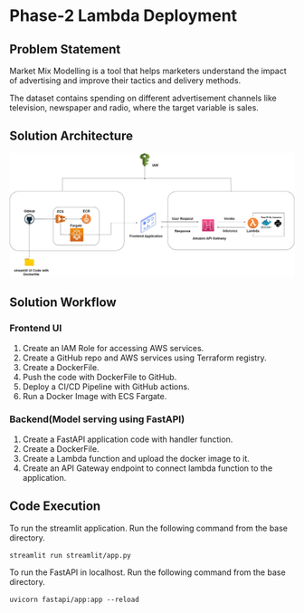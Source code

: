 # Phase-2 Lambda Deployment

## Problem Statement

Market Mix Modelling is a tool that helps marketers understand the impact of advertising and improve their tactics and delivery methods.

The dataset contains spending on different advertisement channels like television, newspaper and radio, where the target variable is sales. 

## Solution Architecture

![alt text](https://github.com/Annamalaisaravanan/phase-2-lambda/blob/07e6801c32d35adc832ef504ede21d4989bd1c91/ECS-lambda3.jpg)

## Solution Workflow

### Frontend UI

1. Create an IAM Role for accessing AWS services.
2. Create a GitHub repo and AWS services using Terraform registry.
3. Create a DockerFile.
4. Push the code with DockerFile to GitHub.
5. Deploy a CI/CD Pipeline with GitHub actions.
6. Run a Docker Image with ECS Fargate.

### Backend(Model serving using FastAPI)

1. Create a FastAPI application code with handler function.
2. Create a DockerFile.
3. Create a Lambda function and upload the docker image to it.
4. Create an API Gateway endpoint to connect lambda function to the application.

## Code Execution

To run the streamlit application. Run the following command from the base directory.

``` 
streamlit run streamlit/app.py
```

To run the FastAPI in localhost. Run the following command from the base directory.

``` 
uvicorn fastapi/app:app --reload
```




